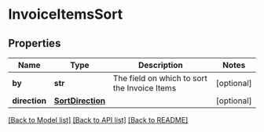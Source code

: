 # InvoiceItemsSort


## Properties
Name | Type | Description | Notes
------------ | ------------- | ------------- | -------------
**by** | **str** | The field on which to sort the Invoice Items | [optional] 
**direction** | [**SortDirection**](SortDirection.md) |  | [optional] 

[[Back to Model list]](../../README.md#documentation-for-models) [[Back to API list]](../../README.md#documentation-for-api-endpoints) [[Back to README]](../../README.md)


